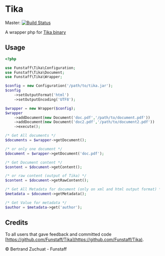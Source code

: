 # Tika

Master: [![Build Status](https://travis-ci.org/Funstaff/Tika.png?branch=master)](https://travis-ci.org/Funstaff/Tika)

A wrapper php for [Tika binary](http://tika.apache.org)

Usage
-----

```php
<?php

use Funstaff\Tika\Configuration;
use Funstaff\Tika\Document;
use Funstaff\Tika\Wrapper;

$config = new Configuration('/path/to/tika.jar');
$config
    ->setOutputFormat('html')
    ->setOutputEncoding('UTF8');

$wrapper = new Wrapper($config);
$wrapper
    ->addDocument(new Document('doc.pdf','/path/to/document.pdf'))
    ->addDocument(new Document('doc2.pdf','/path/to/document2.pdf'))
    ->execute();

/* Get All documents */
$documents = $wrapper->getDocument();

/* or only one document */
$document = $wrapper->getDocument('doc.pdf');

/* Get Document content */
$content = $document->getContent();

/* or raw content (output of Tika) */
$content = $document->getRawContent();

/* Get All Metadata for document (only on xml and html output format) */
$metadata = $document->getMetadata();

/* Get Value for metadata */
$author = $metadata->get('author');

```

Credits
-------
To all users that gave feedback and committed code [https://github.com/Funstaff/Tika](https://github.com/Funstaff/Tika).

© Bertrand Zuchuat - Funstaff
